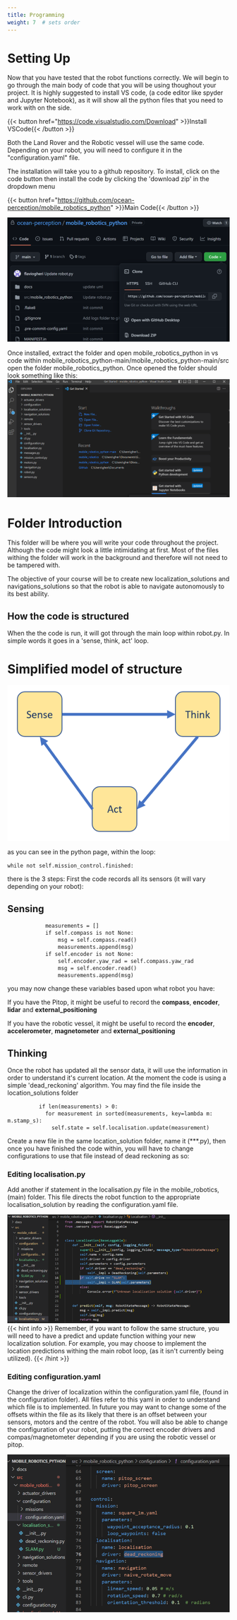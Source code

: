 ```yaml
---
title: Programming
weight: 7  # sets order
---
```


# Setting Up

Now that you have tested that the robot functions correctly. We will begin to go through the main body of code that you will be using thoughout your project.
It is highly suggested to install VS code, (a code editor like spyder and Jupyter Notebook), as it will show all the python files that you need to work with on the side.

{{< button href="https://code.visualstudio.com/Download" >}}Install VSCode{{< /button >}}

Both the Land Rover and the Robotic vessel will use the same code. Depending on your robot, you will need to configure it in the "configuration.yaml" file.

The installation will take you to a github repository. To install, click on the code button then install the code by clicking the 'download zip' in the dropdown menu

{{< button href="https://github.com/ocean-perception/mobile_robotics_python" >}}Main Code{{< /button >}}

![github_repo](static/github_repo.png)

Once installed, extract the folder and open mobile_robotics_python in vs code within mobile_robotics_python-main/mobile_robotics_python-main/src open the folder mobile_robotics_python. Once opened the folder should look something like this:
![initial_folder](static/initial_folder.png)

# Folder Introduction

This folder will be where you will write your code throughout the project. Although the code might look a little intimidating at first. Most of the files withing the folder will work in the background and therefore will not need to be tampered with.

The objective of your course will be to create new localization_solutions and navigations_solutions so that the robot is able to navigate autonomously to its best ability.

## How the code is structured

When the the code is run, it will got through the main loop within robot.py. In simple words it goes in a 'sense, think, act' loop.

# Simplified model of structure

![simplified model](static/sensethinkact.png)

as you can see in the python page, within the loop:

```
while not self.mission_control.finished:
```

there is the 3 steps:
First the code records all its sensors (it will vary depending on your robot):

## Sensing
```
            measurements = []
            if self.compass is not None:
                msg = self.compass.read()
                measurements.append(msg)
            if self.encoder is not None:
                self.encoder.yaw_rad = self.compass.yaw_rad
                msg = self.encoder.read()
                measurements.append(msg)
```
you may now change these variables based upon what robot you have:

If you have the Pitop, it might be useful to record the **compass**, **encoder**, **lidar** and **external_positioning**

If you have the robotic vessel, it might be useful to record the **encoder**, **accelerometer**, **magnetometer** and **external_positioning**

## Thinking

Once the robot has updated all the sensor data, it will use the information in order to understand it's current location. At the moment the code is using a simple 'dead_reckoning' algorithm. You may find the file inside the location_solutions folder

```
          if len(measurements) > 0:
            for measurement in sorted(measurements, key=lambda m: m.stamp_s):
              self.state = self.localisation.update(measurement)

```

Create a new file in the same location_solution folder, name it (***.py), then once you have finished the code within, you will have to change configurations to use that file instead of dead reckoning as so: 

### Editing localisation.py

Add another if statement in the localisation.py file in the mobile_robotics, (main) folder. This file directs the robot function to the appropriate localisation_solution by reading the configuration.yaml file.

![location setup](static/localisation_setup.png)
{{< hint info >}}
Remember, if you want to follow the same structure, you will need to have a predict and update function withing your new localization solution. For example, you may choose to implement the location predictions withing the main robot loop, (as it isn't currently being utilized).
{{< /hint >}}

### Editing configuration.yaml

Change the driver of localization within the configuration.yaml file, (found in the configuration folder). All files refer to this yaml in order to understand which file is to implemented. In future you may want to change some of the offsets within the file as its likely that there is an offset between your sensors, motors and the centre of the robot. 
You will also be able to change the configuration of your robot, putting the correct encoder drivers and compas/magnetometer depending if you are using the robotic vessel or pitop.

![location within yaml](static/location_within_yaml.png)



